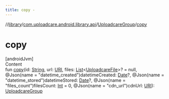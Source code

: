 ```yaml
---
title: copy -
---
```

//[library](../../index.md)/[com.uploadcare.android.library.api](../index.md)/[UploadcareGroup](index.md)/[copy](copy.md)



# copy  
[androidJvm]  
Content  
fun [copy](copy.md)(id: [String](https://kotlinlang.org/api/latest/jvm/stdlib/kotlin/-string/index.html), url: [URI](https://developer.android.com/reference/kotlin/java/net/URI.html), files: [List](https://kotlinlang.org/api/latest/jvm/stdlib/kotlin.collections/-list/index.html)<[UploadcareFile](../-uploadcare-file/index.md)>? = null, @Json(name = "datetime_created")datetimeCreated: [Date](https://developer.android.com/reference/kotlin/java/util/Date.html)?, @Json(name = "datetime_stored")datetimeStored: [Date](https://developer.android.com/reference/kotlin/java/util/Date.html)?, @Json(name = "files_count")filesCount: [Int](https://kotlinlang.org/api/latest/jvm/stdlib/kotlin/-int/index.html) = 0, @Json(name = "cdn_url")cdnUrl: [URI](https://developer.android.com/reference/kotlin/java/net/URI.html)): [UploadcareGroup](index.md)  



